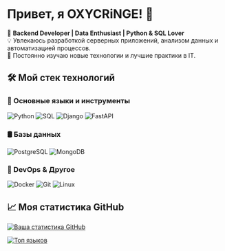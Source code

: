 # Привет, я OXYCRiNGE! 👋

🚀 **Backend Developer | Data Enthusiast | Python & SQL Lover**  
💡 Увлекаюсь разработкой серверных приложений, анализом данных и автоматизацией процессов.  
🌱 Постоянно изучаю новые технологии и лучшие практики в IT.  

## 🛠️ Мой стек технологий

### 📌 Основные языки и инструменты
![Python](https://img.shields.io/badge/Python-3776AB?style=for-the-badge&logo=python&logoColor=white)
![SQL](https://img.shields.io/badge/SQL-4479A1?style=for-the-badge&logo=postgresql&logoColor=white)
![Django](https://img.shields.io/badge/Django-092E20?style=for-the-badge&logo=django&logoColor=white)
![FastAPI](https://img.shields.io/badge/FastAPI-009688?style=for-the-badge&logo=fastapi&logoColor=white)

### 🛢 Базы данных
![PostgreSQL](https://img.shields.io/badge/PostgreSQL-4169E1?style=for-the-badge&logo=postgresql&logoColor=white)
![MongoDB](https://img.shields.io/badge/MongoDB-47A248?style=for-the-badge&logo=mongodb&logoColor=white)

### 🚀 DevOps & Другое
![Docker](https://img.shields.io/badge/Docker-2496ED?style=for-the-badge&logo=docker&logoColor=white)
![Git](https://img.shields.io/badge/Git-F05032?style=for-the-badge&logo=git&logoColor=white)
![Linux](https://img.shields.io/badge/Linux-FCC624?style=for-the-badge&logo=linux&logoColor=black)

## 📈 Моя статистика GitHub

[![Ваша статистика GitHub](https://github-readme-stats.vercel.app/api?username=OXYCRiNGE&show_icons=true&theme=radical)](https://github.com/OXYCRiNGE)

[![Топ языков](https://github-readme-stats.vercel.app/api/top-langs/?username=OXYCRiNGE&layout=compact&theme=radical)](https://github.com/OXYCRiNGE)
